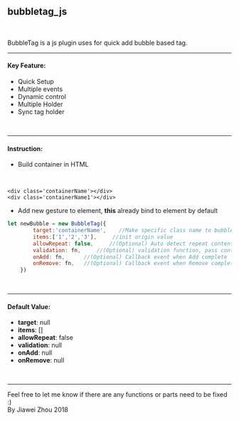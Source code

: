 bubbletag_js
---

<br/>

BubbleTag is a js plugin uses for quick add bubble based tag.

---

#### Key Feature:
+ Quick Setup
+ Multiple events
+ Dynamic control
+ Multiple Holder
+ Sync tag holder

<br/>

---

#### Instruction:
+ Build container in HTML
<br>

```
<div class='containerName'></div>
<div class='containerName1'></div>
```

+  Add new gesture to element, **this** already bind to element by default 
```javascript
let newBubble = new BubbleTag({
        target:'containerName',    //Make specific class name to bubble tag holder
        items:['1','2','3'],     //init origin value
        allowRepeat: false,     //(Optional) Auto detect repeat content and block them
        validation: fn,     //(Optional) validation function, pass content as params, content only add when return true.
        onAdd: fn,      //(Optional) Callback event when Add complete
        onRemove: fn,   //(Optional) Callback event when Remove complete
    })
```

<br/>

---

#### Default Value:
+ **target**: null
+ **items**: []
+ **allowRepeat**: false
+ **validation**: null
+ **onAdd**: null
+ **onRemove**: null

<br/>

---

Feel free to let me know if there are any functions or parts need to be fixed :)
<br>By Jiawei Zhou 2018
